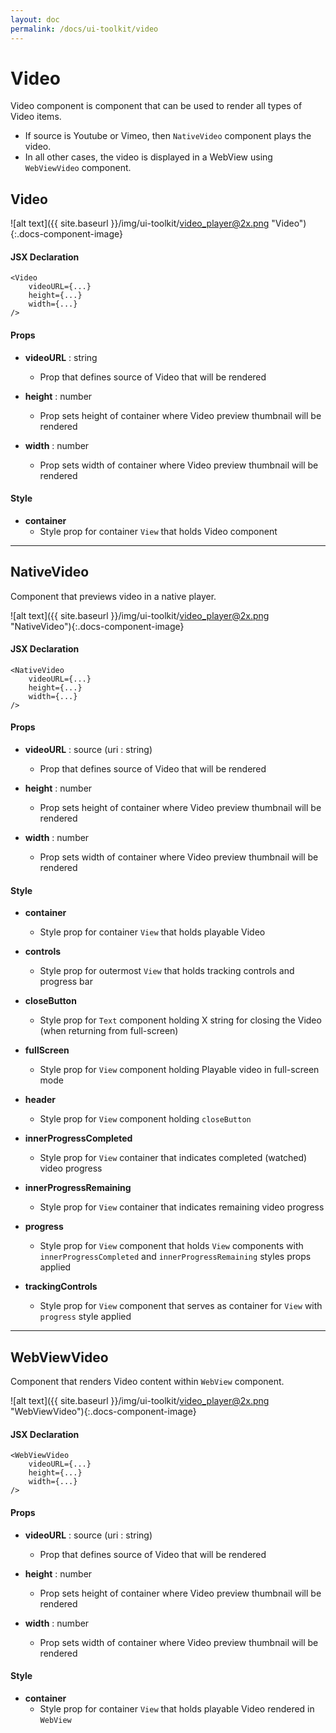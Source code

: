```yaml
---
layout: doc
permalink: /docs/ui-toolkit/video
---
```


# Video

Video component is component that can be used to render all types of Video items.  
- If source is Youtube or Vimeo, then `NativeVideo` component plays the video.  
- In all other cases, the video is displayed in a WebView using `WebViewVideo` component.  

## Video
![alt text]({{ site.baseurl }}/img/ui-toolkit/video_player@2x.png "Video"){:.docs-component-image}

#### JSX Declaration
```JSX
<Video
    videoURL={...}
    height={...}
    width={...}
/>
```

#### Props

* **videoURL**  : string
  - Prop that defines source of Video that will be rendered

* **height** : number
  - Prop sets height of container where Video preview thumbnail will be rendered
 
   
* **width** : number
  - Prop sets width of container where Video preview thumbnail will be rendered


#### Style

* **container**
  - Style prop for container `View` that holds Video component
  
---
  
## NativeVideo

Component that previews video in a native player.

![alt text]({{ site.baseurl }}/img/ui-toolkit/video_player@2x.png "NativeVideo"){:.docs-component-image}

#### JSX Declaration
```JSX
<NativeVideo
    videoURL={...}
    height={...}
    width={...}
/>
```

#### Props

* **videoURL**  : source (uri : string)
  - Prop that defines source of Video that will be rendered

* **height** : number
  - Prop sets height of container where Video preview thumbnail will be rendered
 
* **width** : number
  - Prop sets width of container where Video preview thumbnail will be rendered

#### Style

* **container**
  - Style prop for container `View` that holds playable Video 

* **controls**
  - Style prop for outermost `View` that holds tracking controls and progress bar
  
* **closeButton**
  - Style prop for `Text` component holding X string for closing the Video (when returning from full-screen)

* **fullScreen**
  - Style prop for `View` component holding Playable video in full-screen mode
  
* **header**
  - Style prop for `View` component holding `closeButton`

* **innerProgressCompleted**
  - Style prop for `View` container that indicates completed (watched) video progress 

* **innerProgressRemaining**
  - Style prop for `View` container that indicates remaining video progress 

* **progress**
  - Style prop for `View` component that holds `View` components with `innerProgressCompleted` and `innerProgressRemaining` styles props applied

* **trackingControls**
  - Style prop for `View` component that serves as container for `View` with `progress` style applied    
  
---   

## WebViewVideo  

Component that renders Video content within `WebView` component.

![alt text]({{ site.baseurl }}/img/ui-toolkit/video_player@2x.png "WebViewVideo"){:.docs-component-image}

#### JSX Declaration
```JSX
<WebViewVideo
    videoURL={...}
    height={...}
    width={...}
/>
```

#### Props

* **videoURL**  : source (uri : string)
  - Prop that defines source of Video that will be rendered

* **height** : number
  - Prop sets height of container where Video preview thumbnail will be rendered
   
* **width** : number
  - Prop sets width of container where Video preview thumbnail will be rendered  

#### Style

* **container**
  - Style prop for container `View` that holds playable Video rendered in `WebView`
